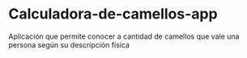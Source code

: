 # Calculadora-de-camellos-app
Aplicación que permite conocer a cantidad de camellos que vale una persona según su descripción física
